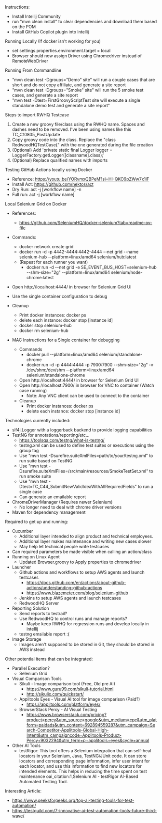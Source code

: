 Instructions:
* Install Intellij Community
* run "mvn clean install" to clear dependencies and download them based on the POM
* Install GitHub Copilot plugin into Intellij

Running Locally (If docker isn't working for you)
* set settings.properties.environment.target = local
* Browser should now assign Driver using Chromedriver instead of RemoteWebDriver

Running From Commandline
* "mvn clean test -Dgroups="Demo" site" will run a couple cases that are short and do not copy affiliate, and generate a site report
* "mvn clean test -Dgroups="Smoke" site" will run the 5 smoke test cases, and generate a site report
* "mvn test -Dtest=FirstGroovyScriptTest site will execute a single standalone demo test and generate a site report"

Steps to import RWHQ Testcase
1. Create a new groovy file/class using the RWHQ name. Spaces and dashes need to be removed. I've been using names like this TC_C10805_PostUpdate
2. Copy groovy code into the class. Replace the "class RedwoodHQTestCase{" with the one generated during the file creation
5. (Optional) Add 'private static final Logger logger = LoggerFactory.getLogger([classname].class);'
6. (Optional) Replace qualified names with imports

Testing GitHub Actions locally using Docker
- Reference: https://youtu.be/YORvmxQBPeM?si=HI-QKO9pZWw7x1lF
- Install Act: https://github.com/nektos/act
- Dry Run: act -j [workflow name] -n
- Full run: act -j [workflow name]

Local Selenium Grid on Docker
* References:
  * https://github.com/SeleniumHQ/docker-selenium?tab=readme-ov-file
* Commands:
  * docker network create grid
  * docker run -d -p 4442-4444:4442-4444 --net grid --name selenium-hub --platform=linux/amd64 selenium/hub:latest
  * (Repeat for each runner you want)
    * docker run -d --net grid -e SE_EVENT_BUS_HOST=selenium-hub --shm-size="2g" --platform=linux/amd64 selenium/node-chrome:latest
* Open http://localhost:4444/ in browser for Selenium Grid UI
* Use the single container configuration to debug
* Cleanup
  * Print docker instances: docker ps
  * delete each instance: docker stop [instance id]
  * docker stop selenium-hub 
  * docker rm selenium-hub


* MAC Instructions for a Single container for debugging
  * Commands
    * docker pull --platform=linux/amd64 selenium/standalone-chrome
    * docker run -d -p 4444:4444 -p 7900:7900 --shm-size="2g" -v /dev/shm:/dev/shm --platform=linux/amd64 selenium/standalone-chrome
  * Open http://localhost:4444/ in browser for Selenium Grid UI
  * Open http://localhost:7900/ in browser for VNC to container (Watch case running)
    * Note: Any VNC client can be used to connect to the container 
  * Cleanup
    * Print docker instances: docker ps
    * delete each instance: docker stop [instance id]


Technologies currently included:
* slf4j.Logger with a loggerback backend to provide logging capabilities
* TestNG  for annotations/reporting/etc...
  * https://toolsqa.com/testng/what-is-testng/
  * testng.xml can be used to define test suites or executions using the group tag
  * Use "mvn test -Dsurefire.suiteXmlFiles=path/to/your/testng.xml" to run suite based on TestNG
  * Use "mvn test -Dsurefire.suiteXmlFiles=/src/main/resources/SmokeTestSet.xml" to run smoke suite
  * Use "mvn test -Dtest=TC_C44_SubmitNewValidIdeaWithAllRequiredFields" to run a single case
  * Can generate an emailable report
* ChromeDriverManager (Requires newer Selenium)
  * No longer need to deal with chrome driver versions
* Maven for dependency management

Required to get up and running:
* Cucumber
  * Additional layer intended to align product and technical employees.
  * Additional layer makes maintenance and writing new cases slower
  * May help let technical people write testcases
* Can required parameters be made visible when calling an action/class
* Running on Linux Agent
  * Updated Browser.groovy to Apply properties to chromedriver
* Launcher
  * Github actions and workflows to setup AWS agents and launch testcases
    * https://docs.github.com/en/actions/about-github-actions/understanding-github-actions
    * https://www.blazemeter.com/blog/selenium-github
  * Jenkins to setup AWS agents and launch testcases
  * RedwoodHQ Server
* Reporting Solution
  * Send reports to testrail?
  * Use RedwoodHQ to control runs and manage reports?
    * Maybe keep RWHQ for regression runs and develop locally in intellij
  * testng emailable report :(
* Image Storage
  * Images aren't supposed to be stored in Git, they should be stored in AWS instead

Other potential items that can be integrated:
* Parallel Execution?
  * Selenium Grid
* Visual Comparison Tools
  * Sikuli - Image comparison tool (Free, Old pre AI)
    * https://www.guru99.com/sikuli-tutorial.html
    * http://sikulix.com/quickstart/
  * Applitools Eyes - Visual AI tool for image comparison (Paid?)
    * https://applitools.com/platform/eyes/
  * BrowserStack Percy - AI Visual Testing
    * https://www.browserstack.com/pricing?product=percy&utm_source=google&utm_medium=cpc&utm_platform=paidads&utm_content=692894559287&utm_campaign=Search-Competitor-Applitools-Global-High-Intent&utm_campaigncode=Applitools-Product-Percy+9032294&utm_term=p+applitools+eyes&cycle=annual
* Other AI Tools
  * testRigor: This tool offers a Selenium integration that can self-heal locators in your Selenium, Java, TestNG/JUnit code. It can store locators and corresponding page information, infer user intent for each locator, and use this information to find new locators for intended elements. This helps in reducing the time spent on test maintenance oai_citation:1,Selenium AI - testRigor AI-Based Automated Testing Tool.

Interesting Article:
* https://www.geeksforgeeks.org/top-ai-testing-tools-for-test-automation/
* https://testguild.com/7-innovative-ai-test-automation-tools-future-third-wave/